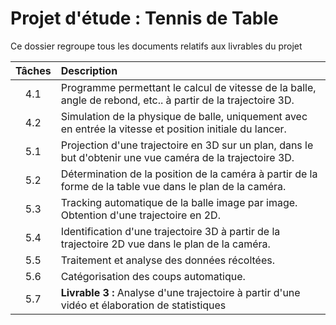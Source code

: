 # Projet d'étude : Tennis de Table

Ce dossier regroupe tous les documents relatifs aux livrables du projet

Tâches | Description 
:-----: | :-----------------------------------------------------------------
4.1 | Programme permettant le calcul de vitesse de la balle, angle de rebond, etc.. à partir de la trajectoire 3D.
4.2 | Simulation de la physique de balle, uniquement avec en entrée la vitesse et position initiale du lancer.
5.1 | Projection d'une trajectoire en 3D sur un plan, dans le but d'obtenir une vue caméra de la trajectoire 3D.
5.2 | Détermination de la position de la caméra à partir de la forme de la table vue dans le plan de la caméra.
5.3 | Tracking automatique de la balle image par image. Obtention d'une trajectoire en 2D.
5.4 | Identification d'une trajectoire 3D à partir de la trajectoire 2D vue dans le plan de la caméra.
5.5 | Traitement et analyse des données récoltées. 
5.6 | Catégorisation des coups automatique.
5.7 | **Livrable 3 :** Analyse d'une trajectoire à partir d'une vidéo et élaboration de statistiques
